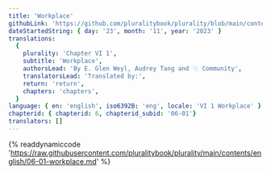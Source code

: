 ```yaml
---
title: 'Workplace'
githubLink: 'https://github.com/pluralitybook/plurality/blob/main/contents/english/06-01-workplace.md'
dateStartedString: { day: '23', month: '11', year: '2023' }
translations:
  {
    plurality: 'Chapter VI 1',
    subtitle: 'Workplace',
    authorsLead: 'By E. Glen Weyl, Audrey Tang and ⿻ Community',
    translatorsLead: 'Translated by:',
    return: 'return',
    chapters: 'chapters',
  }
language: { en: 'english', iso6392B: 'eng', locale: 'VI 1 Workplace' }
chapterid: { chapterid: 6, chapterid_subid: '06-01'}
translators: []
---
```

{% readdynamiccode 'https://raw.githubusercontent.com/pluralitybook/plurality/main/contents/english/06-01-workplace.md' %}
